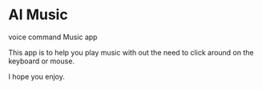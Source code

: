 # AI Music

voice command Music app 

This app is to help you play music with out the need to click around on the keyboard or mouse. 

I hope you enjoy.

